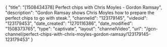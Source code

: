 {
    "title": "[1508434378] Perfect chips with Chris Moyles - Gordon Ramsay",
    "description": "Gordon Ramsay shows Chris Moyles how to prepare the perfect chips to go with steak.",
    "channelid": "123179145",
    "videoid": "123179453",
    "date_created": "1270116386",
    "date_modified": "1508373765",
    "type": "captivate",
    "layout": "channelVideo",
    "url": "\/gcn-channel\/perfect-chips-with-chris-moyles-gordon-ramsay\/123179145-123179453"
}